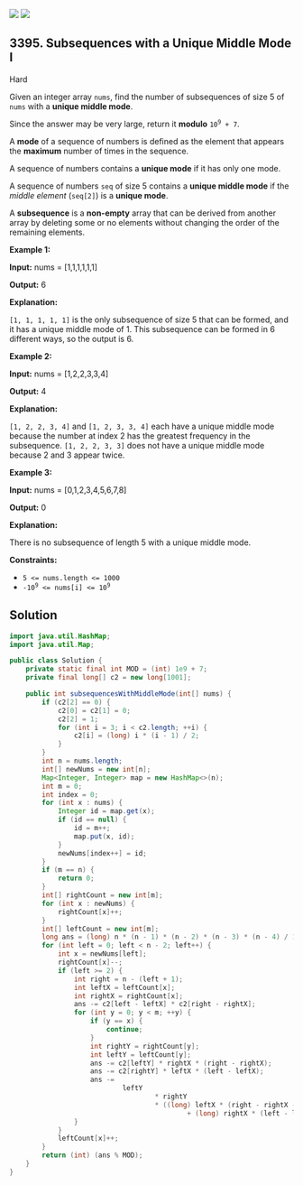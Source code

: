 [![](https://img.shields.io/github/stars/javadev/LeetCode-in-Java?label=Stars&style=flat-square)](https://github.com/javadev/LeetCode-in-Java)
[![](https://img.shields.io/github/forks/javadev/LeetCode-in-Java?label=Fork%20me%20on%20GitHub%20&style=flat-square)](https://github.com/javadev/LeetCode-in-Java/fork)

## 3395\. Subsequences with a Unique Middle Mode I

Hard

Given an integer array `nums`, find the number of subsequences of size 5 of `nums` with a **unique middle mode**.

Since the answer may be very large, return it **modulo** <code>10<sup>9</sup> + 7</code>.

A **mode** of a sequence of numbers is defined as the element that appears the **maximum** number of times in the sequence.

A sequence of numbers contains a **unique mode** if it has only one mode.

A sequence of numbers `seq` of size 5 contains a **unique middle mode** if the _middle element_ (`seq[2]`) is a **unique mode**.

A **subsequence** is a **non-empty** array that can be derived from another array by deleting some or no elements without changing the order of the remaining elements.

**Example 1:**

**Input:** nums = [1,1,1,1,1,1]

**Output:** 6

**Explanation:**

`[1, 1, 1, 1, 1]` is the only subsequence of size 5 that can be formed, and it has a unique middle mode of 1. This subsequence can be formed in 6 different ways, so the output is 6.

**Example 2:**

**Input:** nums = [1,2,2,3,3,4]

**Output:** 4

**Explanation:**

`[1, 2, 2, 3, 4]` and `[1, 2, 3, 3, 4]` each have a unique middle mode because the number at index 2 has the greatest frequency in the subsequence. `[1, 2, 2, 3, 3]` does not have a unique middle mode because 2 and 3 appear twice.

**Example 3:**

**Input:** nums = [0,1,2,3,4,5,6,7,8]

**Output:** 0

**Explanation:**

There is no subsequence of length 5 with a unique middle mode.

**Constraints:**

*   `5 <= nums.length <= 1000`
*   <code>-10<sup>9</sup> <= nums[i] <= 10<sup>9</sup></code>

## Solution

```java
import java.util.HashMap;
import java.util.Map;

public class Solution {
    private static final int MOD = (int) 1e9 + 7;
    private final long[] c2 = new long[1001];

    public int subsequencesWithMiddleMode(int[] nums) {
        if (c2[2] == 0) {
            c2[0] = c2[1] = 0;
            c2[2] = 1;
            for (int i = 3; i < c2.length; ++i) {
                c2[i] = (long) i * (i - 1) / 2;
            }
        }
        int n = nums.length;
        int[] newNums = new int[n];
        Map<Integer, Integer> map = new HashMap<>(n);
        int m = 0;
        int index = 0;
        for (int x : nums) {
            Integer id = map.get(x);
            if (id == null) {
                id = m++;
                map.put(x, id);
            }
            newNums[index++] = id;
        }
        if (m == n) {
            return 0;
        }
        int[] rightCount = new int[m];
        for (int x : newNums) {
            rightCount[x]++;
        }
        int[] leftCount = new int[m];
        long ans = (long) n * (n - 1) * (n - 2) * (n - 3) * (n - 4) / 120;
        for (int left = 0; left < n - 2; left++) {
            int x = newNums[left];
            rightCount[x]--;
            if (left >= 2) {
                int right = n - (left + 1);
                int leftX = leftCount[x];
                int rightX = rightCount[x];
                ans -= c2[left - leftX] * c2[right - rightX];
                for (int y = 0; y < m; ++y) {
                    if (y == x) {
                        continue;
                    }
                    int rightY = rightCount[y];
                    int leftY = leftCount[y];
                    ans -= c2[leftY] * rightX * (right - rightX);
                    ans -= c2[rightY] * leftX * (left - leftX);
                    ans -=
                            leftY
                                    * rightY
                                    * ((long) leftX * (right - rightX - rightY)
                                            + (long) rightX * (left - leftX - leftY));
                }
            }
            leftCount[x]++;
        }
        return (int) (ans % MOD);
    }
}
```